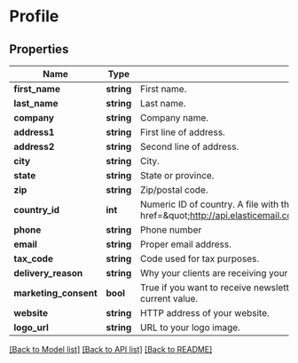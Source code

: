 # Profile

## Properties
Name | Type | Description | Notes
------------ | ------------- | ------------- | -------------
**first_name** | **string** | First name. | 
**last_name** | **string** | Last name. | 
**company** | **string** | Company name. | 
**address1** | **string** | First line of address. | 
**address2** | **string** | Second line of address. | 
**city** | **string** | City. | 
**state** | **string** | State or province. | 
**zip** | **string** | Zip/postal code. | 
**country_id** | **int** | Numeric ID of country. A file with the list of countries is available &lt;a href&#x3D;\&quot;http://api.elasticemail.com/public/countries\&quot;&gt;&lt;b&gt;here&lt;/b&gt;&lt;/a&gt; | [optional] 
**phone** | **string** | Phone number | 
**email** | **string** | Proper email address. | 
**tax_code** | **string** | Code used for tax purposes. | 
**delivery_reason** | **string** | Why your clients are receiving your emails. | 
**marketing_consent** | **bool** | True if you want to receive newsletters from Elastic Email. Otherwise, false. Empty to leave the current value. | [optional] 
**website** | **string** | HTTP address of your website. | 
**logo_url** | **string** | URL to your logo image. | 

[[Back to Model list]](../README.md#documentation-for-models) [[Back to API list]](../README.md#documentation-for-api-endpoints) [[Back to README]](../README.md)


